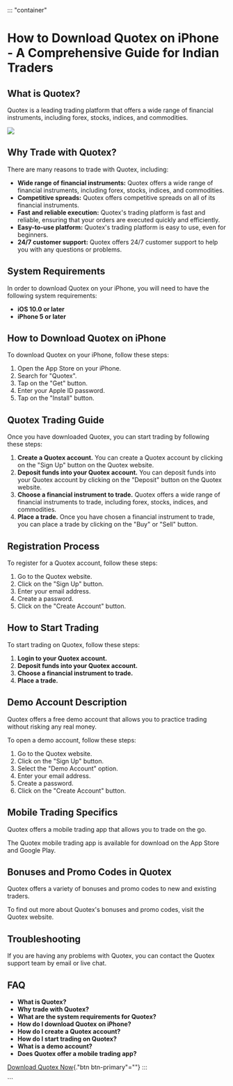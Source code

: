 ::: \"container\"
# How to Download Quotex on iPhone - A Comprehensive Guide for Indian Traders

## What is Quotex?

Quotex is a leading trading platform that offers a wide range of
financial instruments, including forex, stocks, indices, and
commodities.

[![](https://static.quotex.io/files/1_en/300_250.jpg)](https://traff.sbs/brokerqxsignupf)

## Why Trade with Quotex?

There are many reasons to trade with Quotex, including:

-   **Wide range of financial instruments:** Quotex offers a wide range
    of financial instruments, including forex, stocks, indices, and
    commodities.
-   **Competitive spreads:** Quotex offers competitive spreads on all of
    its financial instruments.
-   **Fast and reliable execution:** Quotex\'s trading platform is fast
    and reliable, ensuring that your orders are executed quickly and
    efficiently.
-   **Easy-to-use platform:** Quotex\'s trading platform is easy to use,
    even for beginners.
-   **24/7 customer support:** Quotex offers 24/7 customer support to
    help you with any questions or problems.

## System Requirements

In order to download Quotex on your iPhone, you will need to have the
following system requirements:

-   **iOS 10.0 or later**
-   **iPhone 5 or later**

## How to Download Quotex on iPhone

To download Quotex on your iPhone, follow these steps:

1.  Open the App Store on your iPhone.
2.  Search for "Quotex".
3.  Tap on the "Get" button.
4.  Enter your Apple ID password.
5.  Tap on the "Install" button.

## Quotex Trading Guide

Once you have downloaded Quotex, you can start trading by following
these steps:

1.  **Create a Quotex account.** You can create a Quotex account by
    clicking on the "Sign Up" button on the Quotex website.
2.  **Deposit funds into your Quotex account.** You can deposit funds
    into your Quotex account by clicking on the "Deposit" button
    on the Quotex website.
3.  **Choose a financial instrument to trade.** Quotex offers a wide
    range of financial instruments to trade, including forex, stocks,
    indices, and commodities.
4.  **Place a trade.** Once you have chosen a financial instrument to
    trade, you can place a trade by clicking on the "Buy" or
    "Sell" button.

## Registration Process

To register for a Quotex account, follow these steps:

1.  Go to the Quotex website.
2.  Click on the "Sign Up" button.
3.  Enter your email address.
4.  Create a password.
5.  Click on the "Create Account" button.

## How to Start Trading

To start trading on Quotex, follow these steps:

1.  **Login to your Quotex account.**
2.  **Deposit funds into your Quotex account.**
3.  **Choose a financial instrument to trade.**
4.  **Place a trade.**

## Demo Account Description

Quotex offers a free demo account that allows you to practice trading
without risking any real money.

To open a demo account, follow these steps:

1.  Go to the Quotex website.
2.  Click on the "Sign Up" button.
3.  Select the "Demo Account" option.
4.  Enter your email address.
5.  Create a password.
6.  Click on the "Create Account" button.

## Mobile Trading Specifics

Quotex offers a mobile trading app that allows you to trade on the go.

The Quotex mobile trading app is available for download on the App Store
and Google Play.

## Bonuses and Promo Codes in Quotex

Quotex offers a variety of bonuses and promo codes to new and existing
traders.

To find out more about Quotex\'s bonuses and promo codes, visit the
Quotex website.

## Troubleshooting

If you are having any problems with Quotex, you can contact the Quotex
support team by email or live chat.

## FAQ

-   **What is Quotex?**
-   **Why trade with Quotex?**
-   **What are the system requirements for Quotex?**
-   **How do I download Quotex on iPhone?**
-   **How do I create a Quotex account?**
-   **How do I start trading on Quotex?**
-   **What is a demo account?**
-   **Does Quotex offer a mobile trading app?**

[Download Quotex Now](\%22https://traff.sbs/quotexonelink\%22){."btn
btn-primary"=""}
:::

\`\`\`

